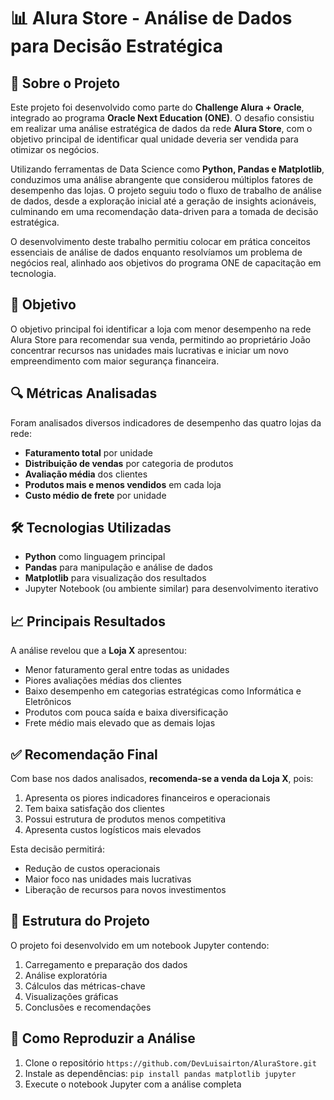 # 📊 Alura Store - Análise de Dados para Decisão Estratégica

## 🚀 Sobre o Projeto

Este projeto foi desenvolvido como parte do **Challenge Alura + Oracle**, integrado ao programa **Oracle Next Education (ONE)**. O desafio consistiu em realizar uma análise estratégica de dados da rede **Alura Store**, com o objetivo principal de identificar qual unidade deveria ser vendida para otimizar os negócios.

Utilizando ferramentas de Data Science como **Python, Pandas e Matplotlib**, conduzimos uma análise abrangente que considerou múltiplos fatores de desempenho das lojas. O projeto seguiu todo o fluxo de trabalho de análise de dados, desde a exploração inicial até a geração de insights acionáveis, culminando em uma recomendação data-driven para a tomada de decisão estratégica.

O desenvolvimento deste trabalho permitiu colocar em prática conceitos essenciais de análise de dados enquanto resolvíamos um problema de negócios real, alinhado aos objetivos do programa ONE de capacitação em tecnologia.

## 📌 Objetivo

O objetivo principal foi identificar a loja com menor desempenho na rede Alura Store para recomendar sua venda, permitindo ao proprietário João concentrar recursos nas unidades mais lucrativas e iniciar um novo empreendimento com maior segurança financeira.

## 🔍 Métricas Analisadas

Foram analisados diversos indicadores de desempenho das quatro lojas da rede:

- **Faturamento total** por unidade
- **Distribuição de vendas** por categoria de produtos
- **Avaliação média** dos clientes
- **Produtos mais e menos vendidos** em cada loja
- **Custo médio de frete** por unidade

## 🛠️ Tecnologias Utilizadas

- **Python** como linguagem principal
- **Pandas** para manipulação e análise de dados
- **Matplotlib** para visualização dos resultados
- Jupyter Notebook (ou ambiente similar) para desenvolvimento iterativo

## 📈 Principais Resultados

A análise revelou que a **Loja X** apresentou:
- Menor faturamento geral entre todas as unidades
- Piores avaliações médias dos clientes
- Baixo desempenho em categorias estratégicas como Informática e Eletrônicos
- Produtos com pouca saída e baixa diversificação
- Frete médio mais elevado que as demais lojas

## ✅ Recomendação Final

Com base nos dados analisados, **recomenda-se a venda da Loja X**, pois:
1. Apresenta os piores indicadores financeiros e operacionais
2. Tem baixa satisfação dos clientes
3. Possui estrutura de produtos menos competitiva
4. Apresenta custos logísticos mais elevados

Esta decisão permitirá:
- Redução de custos operacionais
- Maior foco nas unidades mais lucrativas
- Liberação de recursos para novos investimentos

## 📂 Estrutura do Projeto

O projeto foi desenvolvido em um notebook Jupyter contendo:
1. Carregamento e preparação dos dados
2. Análise exploratória
3. Cálculos das métricas-chave
4. Visualizações gráficas
5. Conclusões e recomendações

## 📝 Como Reproduzir a Análise

1. Clone o repositório `https://github.com/DevLuisairton/AluraStore.git `
2. Instale as dependências: `pip install pandas matplotlib jupyter`
3. Execute o notebook Jupyter com a análise completa
